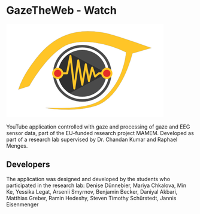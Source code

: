 # GazeTheWeb - Watch

![Logo](media/Logo.png)

YouTube application controlled with gaze and processing of gaze and EEG sensor data, part of the EU-funded research project MAMEM. Developed as part of a research lab supervised by Dr. Chandan Kumar and Raphael Menges.

## Developers
The application was designed and developed by the students who participated in the research lab:
Denise Dünnebier, Mariya Chkalova, Min Ke, Yessika Legat, Arsenii Smyrnov, Benjamin Becker, Daniyal Akbari, Matthias Greber, Ramin Hedeshy, Steven Timothy Schürstedt, Jannis Eisenmenger